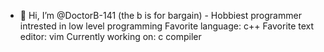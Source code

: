 - 👋 Hi, I’m @DoctorB-141 (the b is for bargain) - Hobbiest programmer intrested in low level programming
Favorite language: c++
Favorite text editor: vim
Currently working on: c compiler



<!---
DoctorB-141/DoctorB-141 is a ✨ special ✨ repository because its `README.md` (this file) appears on your GitHub profile.
You can click the Preview link to take a look at your changes.
--->
